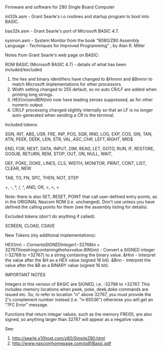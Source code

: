 Firmware and software for Z80 Single Board Computer

int32k.asm - Grant Searle's i.o routines and startup program to boot into BASIC.

bas32k.asm - Grant Searle's port of Microsoft BASIC 4.7.

sysmon.asm - System Monitor from the book "8080/Z80 Assembly Language - Techniques for Improved Programming" ; by Alan R. Miller

Notes from Grant Searle's web page on BASIC:

ROM BASIC (Microsoft BASIC 4.7) - details of what has been included/excluded

1. the hex and binary identifiers have changed to &Hnnnn and &Bnnnn to match Microsoft implementations for other processors.
2. Width setting changed to 255 default, so no auto CR/LF are added when printing long strings.
3. HEX$(nn) and BIN$(nn) now have leading zeroes suppressed, as for other numeric output.
4. CR/LF processing changed slightly internally so that an LF is no longer auto-generated when sending a CR to the terminal.

Included tokens:

SGN, INT, ABS, USR, FRE, INP, POS, SQR, RND, LOG, EXP, COS, SIN, TAN, ATN, PEEK, DEEK, LEN, STR$, VAL, ASC, CHR$, LEFT$, RIGHT$, MID$

END, FOR, NEXT, DATA, INPUT, DIM, READ, LET, GOTO, RUN, IF, RESTORE, GOSUB, RETURN, REM, STOP, OUT, ON, NULL, WAIT, 

DEF, POKE, DOKE, LINES, CLS, WIDTH, MONITOR, PRINT, CONT, LIST, CLEAR, NEW

TAB, TO, FN, SPC, THEN, NOT, STEP

+, -, *, /, ^, AND, OR, >, <, =

Note: there is also SET, RESET, POINT that call user-defined entry
points, as in the ORIGINAL Nascom ROM (i.e. unchanged). Don't use
unless you have defined the calling points for them (see the assembly
listing for details).

Excluded tokens (don't do anything if called):

SCREEN, CLOAD, CSAVE

New Tokens (my additional implementations):

HEX$(nn) - Convert a SIGNED integer (-32768 to +32767) to a string containing the hex value.
BIN$(nn) - Convert a SIGNED integer (-32768 to +32767) to a string containing the binary value.
&Hnn - Interpret the value after the &H as a HEX value (signed 16 bit).
&Bnn - Interpret the value after the &B as a BINARY value (signed 16 bit).

IMPORTANT NOTES

Integers in this version of BASIC are SIGNED, i.e. -32768 to +32767.
This includes memory locations when peek, poke, deek,doke commands are
issued etc. So, to refer to location "n" above 32767, you must provide
the 2's complement number instead (i.e. "n-65536") otherwise you will
get an "?FC Error" message.

Functions that return integer values, such as the memory FRE(0), are
also signed, so anything larger than 32767 will appear as a negative
value.

See:

1. http://searle.x10host.com/z80/SimpleZ80.html
2. http://www.nascomhomepage.com/pdf/Basic.pdf
